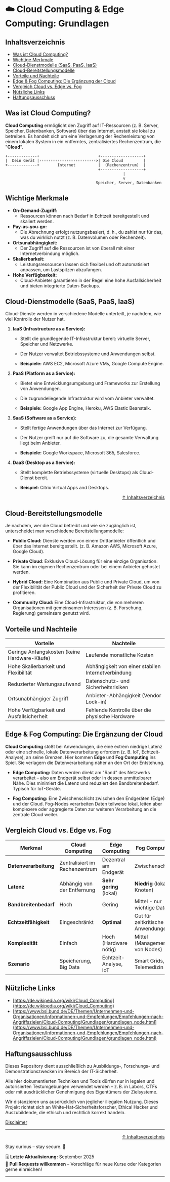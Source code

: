 # ☁️ Cloud Computing & Edge Computing: Grundlagen

## Inhaltsverzeichnis
- [Was ist Cloud Computing?](#was-ist-cloud-computing)
- [Wichtige Merkmale](#wichtige-merkmale)
- [Cloud-Dienstmodelle (SaaS, PaaS, IaaS)](#cloud-dienstmodelle-saas-paas-iaas)
- [Cloud-Bereitstellungsmodelle](#cloud-bereitstellungsmodelle)
- [Vorteile und Nachteile](#vorteile-und-nachteile)
- [Edge & Fog Computing: Die Ergänzung der Cloud](#edge--fog-computing-die-ergänzung-der-cloud)
- [Vergleich Cloud vs. Edge vs. Fog](#vergleich-cloud-vs-edge-vs-fog)
- [Nützliche Links](#nützliche-links)
- [Haftungsausschluss](#haftungsausschluss)


## Was ist Cloud Computing?

**Cloud Computing** ermöglicht den Zugriff auf IT-Ressourcen (z. B. Server, Speicher, Datenbanken, Software) über das Internet, anstatt sie lokal zu betreiben. Es handelt sich um eine Verlagerung der Rechenleistung von einem lokalen System in ein entferntes, zentralisiertes Rechenzentrum, die "**Cloud**".

```text
+-------------+                          +-------------------+
|  Dein Gerät |------------------------->| Die Cloud         |
+-------------+        Internet          |  (Rechenzentrum)  |
                                         +-------------------+
                                                    |
                                                    v
                                        Speicher, Server, Datenbanken
```

## Wichtige Merkmale

- **On-Demand-Zugriff:** 
    - Ressourcen können nach Bedarf in Echtzeit bereitgestellt und skaliert werden.
- **Pay-as-you-go:** 
    - Die Abrechnung erfolgt nutzungsbasiert, d. h., du zahlst nur für das, was du wirklich nutzt (z. B. Datenvolumen oder Rechenzeit).
- **Ortsunabhängigkeit:** 
    - Der Zugriff auf die Ressourcen ist von überall mit einer Internetverbindung möglich.
- **Skalierbarkeit:** 
    - Leistungsressourcen lassen sich flexibel und oft automatisiert anpassen, um Lastspitzen abzufangen.
- **Hohe Verfügbarkeit:** 
    - Cloud-Anbieter garantieren in der Regel eine hohe Ausfallsicherheit und bieten integrierte Daten-Backups.

## Cloud-Dienstmodelle (SaaS, PaaS, IaaS)

Cloud-Dienste werden in verschiedene Modelle unterteilt, je nachdem, wie viel Kontrolle der Nutzer hat.

1. **IaaS (Infrastructure as a Service):**

    - Stellt die grundlegende IT-Infrastruktur bereit: virtuelle Server, Speicher und Netzwerke.

    - Der Nutzer verwaltet Betriebssysteme und Anwendungen selbst.

    - **Beispiele:** AWS EC2, Microsoft Azure VMs, Google Compute Engine.

2. **PaaS (Platform as a Service):**

    - Bietet eine Entwicklungsumgebung und Frameworks zur Erstellung von Anwendungen.

    - Die zugrundeliegende Infrastruktur wird vom Anbieter verwaltet.

    - **Beispiele:** Google App Engine, Heroku, AWS Elastic Beanstalk.

3. **SaaS (Software as a Service):**

    - Stellt fertige Anwendungen über das Internet zur Verfügung.

    - Der Nutzer greift nur auf die Software zu, die gesamte Verwaltung liegt beim Anbieter.

    - **Beispiele:** Google Workspace, Microsoft 365, Salesforce.

4. **DaaS (Desktop as a Service):**

    - Stellt komplette Betriebssysteme (virtuelle Desktops) als Cloud-Dienst bereit.

    - **Beispiel:** Citrix Virtual Apps and Desktops.


<div align=right>

[↑ Inhaltsverzeichnis](#inhaltsverzeichnis)

</div>

## Cloud-Bereitstellungsmodelle

Je nachdem, wer die Cloud betreibt und wie sie zugänglich ist, unterscheidet man verschiedene Bereitstellungsmodelle:

- **Public Cloud:** Dienste werden von einem Drittanbieter öffentlich und über das Internet bereitgestellt. (z. B. Amazon AWS, Microsoft Azure, Google Cloud).

- **Private Cloud**: Exklusive Cloud-Lösung für eine einzige Organisation. Sie kann im eigenen Rechenzentrum oder bei einem Anbieter gehostet werden.

- **Hybrid Cloud:** Eine Kombination aus Public und Private Cloud, um von der Flexibilität der Public Cloud und der Sicherheit der Private Cloud zu profitieren.

- **Community Cloud:** Eine Cloud-Infrastruktur, die von mehreren Organisationen mit gemeinsamen Interessen (z. B. Forschung, Regierung) gemeinsam genutzt wird.


## Vorteile und Nachteile

| **Vorteile** | **Nachteile** |
|--------------|---------------|
| Geringe Anfangskosten (keine Hardware-Käufe) | Laufende monatliche Kosten |
| Hohe Skalierbarkeit und Flexibilität | Abhängigkeit von einer stabilen Internetverbindung |
| Reduzierter Wartungsaufwand | Datenschutz- und Sicherheitsrisiken |
| Ortsunabhängiger Zugriff | Anbieter-Abhängigkeit (Vendor Lock-in) |
| Hohe Verfügbarkeit und Ausfallsicherheit | Fehlende Kontrolle über die physische Hardware |

## Edge & Fog Computing: Die Ergänzung der Cloud

**Cloud Computing** stößt bei Anwendungen, die eine extrem niedrige Latenz oder eine schnelle, lokale Datenverarbeitung erfordern (z. B. IoT, Echtzeit-Analyse), an seine Grenzen. Hier kommen **Edge** und **Fog Computing** ins Spiel. Sie verlagern die Datenverarbeitung näher an den Ort der Entstehung.

- **Edge Computing:** Daten werden direkt am "Rand" des Netzwerks verarbeitet – also am Endgerät selbst oder in dessen unmittelbarer Nähe. Dies minimiert die Latenz und reduziert den Bandbreitenbedarf. Typisch für IoT-Geräte.

- **Fog Computing:** Eine Zwischenschicht zwischen den Endgeräten (Edge) und der Cloud. Fog-Nodes verarbeiten Daten teilweise lokal, leiten aber komplexere oder aggregierte Daten zur weiteren Verarbeitung an die zentrale Cloud weiter.

## Vergleich Cloud vs. Edge vs. Fog


| Merkmal | Cloud Computing | Edge  Computing | Fog Computing | 
|---------|------------------|------|-----------|
| **Datenverarbeitung** | Zentralisiert im Rechenzentrum | Dezentral am Endgerät | Zwischenschicht |
| **Latenz** | Abhängig von der Entfernung | **Sehr gering** (lokal) | **Niedrig** (lokale Knoten) |
| **Bandbreitenbedarf** | Hoch | Gering | Mittel - nur wichtige Daten |
| **Echtzeitfähigkeit** | Eingeschränkt | **Optimal** | Gut für zeitkritische Anwendungen |
| **Komplexität** | Einfach | Hoch (Hardware nötig) | Mittel (Management von Nodes) |
| **Szenario** | Speicherung, Big Data | Echtzeit-Analyse, IoT | Smart Grids, Telemedizin |

## Nützliche Links
- [https://de.wikipedia.org/wiki/Cloud_Computing](https://de.wikipedia.org/wiki/Cloud_Computing)
- [https://www.bsi.bund.de/DE/Themen/Unternehmen-und-Organisationen/Informationen-und-Empfehlungen/Empfehlungen-nach-Angriffszielen/Cloud-Computing/Grundlagen/grundlagen_node.html](https://www.bsi.bund.de/DE/Themen/Unternehmen-und-Organisationen/Informationen-und-Empfehlungen/Empfehlungen-nach-Angriffszielen/Cloud-Computing/Grundlagen/grundlagen_node.html)

## Haftungsausschluss

Dieses Repository dient ausschließlich zu Ausbildungs-, Forschungs- und Demonstrationszwecken im Bereich der IT-Sicherheit.

Alle hier dokumentierten Techniken und Tools dürfen nur in legalen und autorisierten Testumgebungen verwendet werden – z. B. in Labors, CTFs oder mit ausdrücklicher Genehmigung des Eigentümers der Zielsysteme.

Wir distanzieren uns ausdrücklich von jeglicher illegalen Nutzung.
Dieses Projekt richtet sich an White-Hat-Sicherheitsforscher, Ethical Hacker und Auszubildende, die ethisch und rechtlich korrekt handeln.

[Disclaimer](/00-disclaimer/disclaimer.md)

--- 

<div align=right>

[↑ Inhaltsverzeichnis](#inhaltsverzeichnis)

</div>

Stay curious – stay secure. 🔐

🗓️ **Letzte Aktualisierung:** September 2025  
🤝 **Pull Requests willkommen** – Vorschläge für neue Kurse oder Kategorien gerne einreichen!

---
